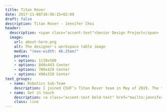 ```yaml
---
title: Titan Rover
date: 2017-11-08T16:56:15+02:00
draft: false
description: Titan Rover - Jennifer Choi
header:
  description: <span class="accent-text">Senior Design Project</span>
  image:
    url: about-hero.png
    alt: The designer's workspace table image
    media: "(max-width: 46.25em)"
    params:
    - options: 1130x500
    - options: 848x443 Center
    - options: 700x420 Center
    - options: 490x318 Center
text_groups:
  - name: Robotics Sub-Team
    description: I joined CSUF’s Titan Rover team in May of 2019. The team being a multidisciplinary group of students because of the necessary features of the rover and potentially having a chance to maybe learn from different majors’ specialty is what drew me into joining the team. Annually, CSUF Titan Rover participates in an international competition the University Rover Challenge located in Hanksville, Utah where universities all over the world come together to compete. Thankfully, I had the chance to compete in the 2019 competition before the covid-19 virus started circulating around the world. The experience I gained from the competition motivated me more to stay with this team. For my senior year, I assigned to the robotics sub-team, which focuses on the robotic arm and the end effector (gripper) of the rover. Initially the team decided to design a new gripper, after discussing the logistics of the tasks and time that were needed – came to terms to tune up the previous year teams’ end effector. My task was to improve the gripper that was used in the previous year team’s as well to design a system that can perform the necessary task. The task is to allow the rover to perform high precision tasks – type commands on a keyboard during the equipment servicing mission on a service lander and screw in/out a bolt. Although this task could be performed with the end effector, the risk of having an error is higher because the end effector cannot mimic a typing motion and the operator could accidently drop the Allen key tool while in use. The rotation of the end effector has not been fixed as well – eliminates that issue temporally for this task. Therefore, to mitigate having too many systems running through the robotic arm’s platform and making it easier for the controls sub-team to operate the rover – I came up with a general concept of designing the system shown below. <br> <blockquote class="imgur-embed-pub" lang="en" data-id="cjtyGgf"><a href="https://imgur.com/cjtyGgf">View post on imgur.com</a></blockquote><script async src="//s.imgur.com/min/embed.js" charset="utf-8"></script> <br> The attributes of the system are to have an Allen key coupled to the shaft of a motor with high torque output and having it rest on a ball bearing to make it easier for the push-pull solenoid’s shaft (that is coupled to the motor) to translate. Then having a linear actuator that can extend or retract the solenoid and motor assembly past the end effector to prevent interference. Therefore, we could use the Allen key to type on the keyboard also having the functionality of unscrewing the hex head bolt. Below are pictures of testing the integrated typing/Allen key tool system being a success.<br> <blockquote class="imgur-embed-pub" lang="en" data-id="h71IX0Y"><a href="https://imgur.com/h71IX0Y">View post on imgur.com</a></blockquote><script async src="//s.imgur.com/min/embed.js" charset="utf-8"></script><br><blockquote class="imgur-embed-pub" lang="en" data-id="GOZt9H4"><a href="https://imgur.com/GOZt9H4">View post on imgur.com</a></blockquote><script async src="//s.imgur.com/min/embed.js" charset="utf-8"></script> <br> <br> The main issue of the end effector was the rotation at the wrist. It would rotate, but it stops at a certain point then gets stuck at certain position and the gap between the end effector and the link it is coupled to would slightly oscillate. As a team, it was determined that was the root cause of both of problems. In order, to control that as team we decided the best way to handle this to avoid a whole redesign of the end effector is to add an idle gear on the opposite end of the pinion gear that was rotating the end effector. Below are photos of the subassembly (yes, there were two external retaining rings on each side of the rod to prevent the rod from rotating) and the rod with the idle gear and a bearing before rod is about to get cut to the ideal length.<br><blockquote class="imgur-embed-pub" lang="en" data-id="wezU5S4"><a href="https://imgur.com/wezU5S4">View post on imgur.com</a></blockquote><script async src="//s.imgur.com/min/embed.js" charset="utf-8"></script><br><blockquote class="imgur-embed-pub" lang="en" data-id="3OdLAS4"><a href="https://imgur.com/3OdLAS4">View post on imgur.com</a></blockquote><script async src="//s.imgur.com/min/embed.js" charset="utf-8"></script><br>Unfortunately, this did not get the chance to get tested out because the pandemic lockdown. <p>Learning outcomes:Design methods for manufacturing, time-management for testing and tuning, team communication skills, and soldering.</p>
  - name: Get in touch
    description: <a class="accent-text bold-text" href="mailto:jenniferchoi@protonmail.com?subject=Hello,%20Jennifer!%20Lets%20make%20something%20great%20together!">jenniferchoi@protonmail.com</a>
    class: line
---
```


